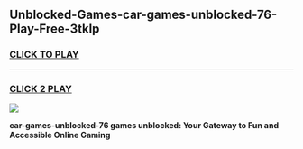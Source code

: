 
## Unblocked-Games-car-games-unblocked-76-Play-Free-3tklp
<h3>
<a href="https://premium76.site?title=car-games-unblocked-76&ref=19M">CLICK TO PLAY</a></h3>
<hr>

<h3>
<a href="https://premium76.site?title=car-games-unblocked-76&ref=19M">CLICK 2 PLAY</a>
  
</h3>

<a href="https://premium76.site?title=car-games-unblocked-76&ref=19M"><img src="https://clearcache.store/games.png"></a>


**car-games-unblocked-76 games unblocked: Your Gateway to Fun and Accessible Online Gaming**

